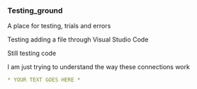 ### Testing_ground
A place for testing, trials and errors 

Testing adding a file through Visual Studio Code 

Still testing code

I am just trying to understand the way these connections work

```yaml
* YOUR TEXT GOES HERE *
```
